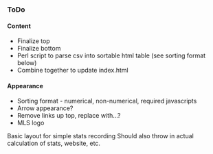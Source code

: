 ### ToDo
#### Content
- Finalize top
- Finalize bottom
- Perl script to parse csv into sortable html table (see sorting format below)
- Combine together to update index.html
#### Appearance
- Sorting format - numerical, non-numerical, required javascripts
- Arrow appearance?
- Remove links up top, replace with...?
- MLS logo


Basic layout for simple stats recording
Should also throw in actual calculation of stats, website, etc.

<!-- Needed: AB, R, H, 2B, 3B, HR, RBI, BB, K -->


<!-- | Player | AB | R | H | 2B | 3B | HR | RBI | BB | K -->
<!-- | :----: | :---: | :---: | :---: | :---: | :---: | :---: | :---: | :---: | :---: -->
<!-- | ______ | _____ | _____ | _____ | _____ | _____ | _____ | _____ | _____ | _____ | -->
<!-- | ______ | _____ | _____ | _____ | _____ | _____ | _____ | _____ | _____ | _____ | -->
<!-- | ______ | _____ | _____ | _____ | _____ | _____ | _____ | _____ | _____ | _____ | -->
<!-- | ______ | _____ | _____ | _____ | _____ | _____ | _____ | _____ | _____ | _____ | -->
<!-- | ______ | _____ | _____ | _____ | _____ | _____ | _____ | _____ | _____ | _____ | -->
<!-- | ______ | _____ | _____ | _____ | _____ | _____ | _____ | _____ | _____ | _____ | -->
<!-- | ______ | _____ | _____ | _____ | _____ | _____ | _____ | _____ | _____ | _____ | -->
<!-- | ______ | _____ | _____ | _____ | _____ | _____ | _____ | _____ | _____ | _____ | -->
<!-- | ______ | _____ | _____ | _____ | _____ | _____ | _____ | _____ | _____ | _____ | -->
<!-- | ______ | _____ | _____ | _____ | _____ | _____ | _____ | _____ | _____ | _____ | -->
<!-- | ______ | _____ | _____ | _____ | _____ | _____ | _____ | _____ | _____ | _____ | -->
<!-- | ______ | _____ | _____ | _____ | _____ | _____ | _____ | _____ | _____ | _____ | -->
<!-- | ______ | _____ | _____ | _____ | _____ | _____ | _____ | _____ | _____ | _____ | -->
<!-- | ______ | _____ | _____ | _____ | _____ | _____ | _____ | _____ | _____ | _____ | -->
<!-- | ______ | _____ | _____ | _____ | _____ | _____ | _____ | _____ | _____ | _____ | -->

